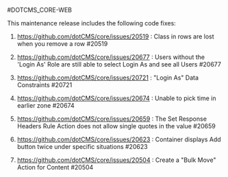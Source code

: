 #DOTCMS_CORE-WEB


This maintenance release includes the following code fixes:

1. https://github.com/dotCMS/core/issues/20519 : Class in rows are lost when you remove a row #20519
    
2. https://github.com/dotCMS/core/issues/20677 : Users without the 'Login As' Role are still able to select Login As and see all Users #20677

3. https://github.com/dotCMS/core/issues/20721 : "Login As" Data Constraints #20721
   
4. https://github.com/dotCMS/core/issues/20674 : Unable to pick time in earlier zone #20674

5. https://github.com/dotCMS/core/issues/20659 : The Set Response Headers Rule Action does not allow single quotes in the value #20659

6. https://github.com/dotCMS/core/issues/20623 : Container displays Add button twice under specific situations #20623

7. https://github.com/dotCMS/core/issues/20504 : Create a "Bulk Move" Action for Content #20504

